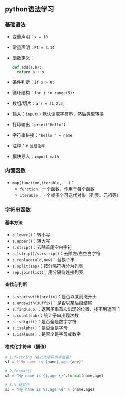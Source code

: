 ## python语法学习

### 基础语法

- 变量声明：`x = 10`

- 常量声明：`PI = 3.14`

- 函数定义：

  ```python
  def add(a,b):
  	return a + b 
  ```

- 条件判断：`if x > 0:`
- 循环结构：`for i in range(5):`
- 数组/切片：`arr = [1,2,3]`
- 输入：`input()` 默认读取字符串，然后类型转换
- 打印输出：`print("Hello")`
- 字符串拼接：`"hello " + name`
- 注释：`# 这是注释`
- 模块导入：`import math`



### 内置函数

- `map(function,iterable,...)`：
  - `function`：一个函数，作用于每个函数
  - `iterable`：一个或多个可迭代对象（列表、元祖等）





### 字符串函数

#### 基本方法

- `s.lower()`：转小写
- `s.upper()`：转大写
- `s.strip()`：去除首尾空白字符
- `s.lstrip()/s.rstrip()`：去除左/右空白字符
- `s.replace(old,new)`：替换子串
- `s.split(sep)`：按分隔符拆分为列表
- `sep.join(list)`：用分隔符连接列表

#### 查找与判断

- `s.startswith(prefix)`：是否以某前缀开头
- `s.endswith(suffix)`：是否以某后缀结尾
- `s.find(sub)`：返回子串首次出现的位置，找不到返回-1
- `s.count(sub)`：统计子串出现次数
- `s.isdigit()`：是否全是数字字符
- `s.isalpha()`：是否全是字母
- `s.isalnum()`：是否全是字母或数字

#### 格式化字符串（插值）

```python
# 1.f-string（格式化字符串字面量）
s1 = f"My name is {name},age {age}"

# 2.format()
s2 = "My name is {},age {}".format(name,age)

# 3.% 格式化
s3 = "My name is %s,age %d" % (name,age)
```

